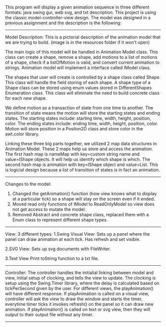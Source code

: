This program will display a given animation sequence in three different formats: java swing gui, web svg, and txt description.
This project is using the classic model-controller-view design. The model was designed in a previous assignment and the description is the following:

----------------------------------------------------------------------------------------------------------------------------------------
Model Description:
This is a pictorial description of the animation model that we are trying to build. (image is in the resources folder if it won't open)

The main logic of this model will be handled in Animation Model class. This class can create a shape, remove a shape, add motions to a list of motions of a shape, check if a listOfMotion is valid, and convert current animation to strings. Animation model will implement a interface called IModel class.

The shapes that user will create is controlled by a shape class called Shape. This class will handle the field storing of each shape. A shape type of a Shape class can be stored using enum values stored in DifferentShapes Enumeration class. This class will eliminate the need to build concrete class for each new shape.

We define motion as a transaction of state from one time to another. The transition of state means the motion will store the starting states and ending states. The starting states include: starting time, width, height, position, color. The ending states include: ending time, width, height, position, color. Motion will store position in a Positon2D class and store color in the awt.color library.

Linking these three big parts together, we utilized 2 map data structures in Animation Model. These 2 maps help us store and access the animation. The first hash map is nameMap with key=custom string name and value=IShape objects. It will help us identify which shape is which. The second hash map is animation with key=IShape object and value=List. This is logicial design because a list of transition of states is in fact an animation.

----------------------------------------------------------------------------------------------------------------------------------------
Changes to the model:
1. Changed the getAnimation() function (how view knows what to display at a particular tick) so a shape will stay on the screen even if it ended.
2. Moved read only functions of IModel to ReadOnlyModel so view does not get access to mutate the model.
3. Removed Abstract and concrete shape class, replaced them with a Enum class to represent different shape types.

----------------------------------------------------------------------------------------------------------------------------------------
View: 3 different types:
1.Swing Visual View:
  Sets up a panel where the panel can draw animation at each tick. Has refresh and set visible.
  
2.SVG View:
  Sets up svg documents with FileWriter.
  
3.Text View
  Print toString function to a txt file.
  
----------------------------------------------------------------------------------------------------------------------------------------
Controller:
The controller handles the initialial linking between model and view, initial setup of clocking, and tells the view to update. The clocking is setup using the Swing.Timer library, where the delay is calculated based on tickPerSecond given by the user. For different views, the playAnimation() will have different response. If playAnimation is called on a visual view, controller will ask the view to draw the window and starts the timer, everytime timer ticks it invokes refresh() on the panel so it can draw new animation. If playAnimation() is called on text or svg view, then they will output to their output file without any timer.

----------------------------------------------------------------------------------------------------------------------------------------

